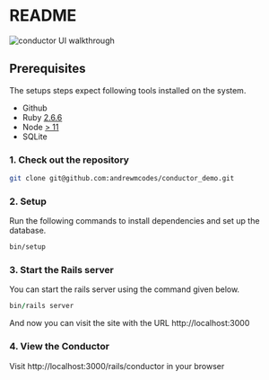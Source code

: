 # README

![conductor UI walkthrough](https://github.com/andrewmcodes/conductor_demo/raw/master/docs/walkthrough.gif)

## Prerequisites

The setups steps expect following tools installed on the system.

- Github
- Ruby [2.6.6](https://github.com/andrewmcodes/conductor_demo/blob/master/.ruby-version#L1)
- Node [> 11](https://github.com/andrewmcodes/conductor_demo/blob/master/.nvmrc#L1)
- SQLite

### 1. Check out the repository

```bash
git clone git@github.com:andrewmcodes/conductor_demo.git
```

### 2. Setup

Run the following commands to install dependencies and set up the database.

```sh
bin/setup
```

### 3. Start the Rails server

You can start the rails server using the command given below.

```ruby
bin/rails server
```

And now you can visit the site with the URL http://localhost:3000

### 4. View the Conductor

Visit http://localhost:3000/rails/conductor in your browser
